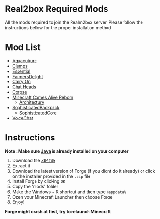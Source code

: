 # Real2box Required Mods 
All the mods required to join the Realm2box server. Please follow the instructions bellow for the proper installation method

# Mod List  
* [Aquaculture](https://www.curseforge.com/minecraft/mc-mods/aquaculture)
* [Clumps](https://legacy.curseforge.com/minecraft/mc-mods/clumps) 
* [Essential](https://essential.gg/) 
* [FarmersDelight](https://www.curseforge.com/minecraft/mc-mods/farmers-delight) 
* [Carry On](https://legacy.curseforge.com/minecraft/mc-mods/carry-on)
* [Chat Heads](https://www.curseforge.com/minecraft/mc-mods/chat-heads)
* [Corpse](https://legacy.curseforge.com/minecraft/mc-mods/corpse)
* [Minecraft Comes Alive Reborn](https://www.curseforge.com/minecraft/mc-mods/minecraft-comes-alive-reborn)
  * [Architectury](https://www.curseforge.com/minecraft/mc-mods/architectury-api/files)
* [SophisticatedBackpack](https://www.curseforge.com/minecraft/mc-mods/sophisticated-backpacks)
  * [SophisticatedCore](https://www.curseforge.com/minecraft/mc-mods/sophisticated-core)
* [VoiceChat](https://www.curseforge.com/minecraft/mc-mods/simple-voice-chat)


# Instructions  

**Note : Make sure [Java](https://www.java.com/download/ie_manual.jsp) is already installed on your computer**

1. Download the [ZIP file](https://github.com/bossmosk/R2B_Mods/archive/refs/heads/main.zip)
2. Extract it
3. Download the latest version of Forge (if you didnt do it already) or click on the installer provided in the ```.zip``` file
4. Install Forge by clicking ```OK```
5. Copy the 'mods' folder 
6. Make the Windows + R shortcut and then type ```%appdata%```
7. Open your Minecraft Launcher then choose Forge
8. Enjoy!

**Forge might crash at first, try to relaunch Minecraft**
